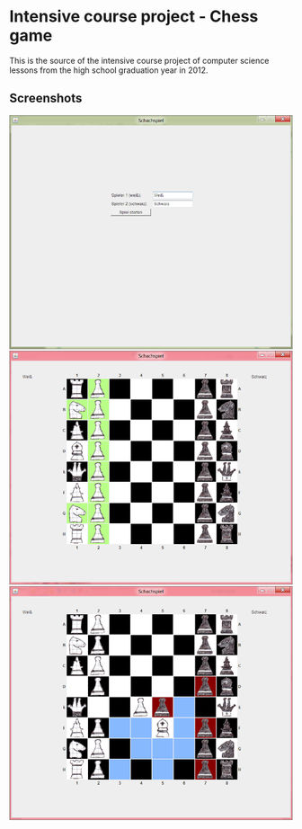 # Intensive course project - Chess game

This is the source of the intensive course project of computer science lessons from the high school graduation year in 2012.

## Screenshots

![Screenshot 3](documentation/Screenshot3.png)
![Screenshot 1](documentation/Screenshot.png)
![Screenshot 2](documentation/Screenshot2.png)

